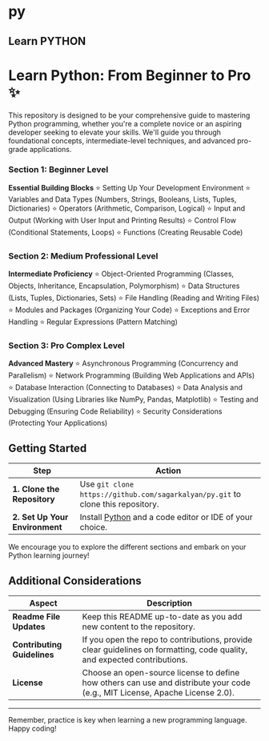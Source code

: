 # py

## Learn PYTHON
# Learn Python: From Beginner to Pro ✨

This repository is designed to be your comprehensive guide to mastering Python programming, whether you're a complete novice or an aspiring developer seeking to elevate your skills. We'll guide you through foundational concepts, intermediate-level techniques, and advanced pro-grade applications.

### Section 1: Beginner Level
**Essential Building Blocks**
⭐ Setting Up Your Development Environment
⭐ Variables and Data Types (Numbers, Strings, Booleans, Lists, Tuples, Dictionaries)
⭐ Operators (Arithmetic, Comparison, Logical)
⭐ Input and Output (Working with User Input and Printing Results)
⭐ Control Flow (Conditional Statements, Loops)
⭐ Functions (Creating Reusable Code)

### Section 2: Medium Professional Level
**Intermediate Proficiency**
⭐ Object-Oriented Programming (Classes, Objects, Inheritance, Encapsulation, Polymorphism)
⭐ Data Structures (Lists, Tuples, Dictionaries, Sets)
⭐ File Handling (Reading and Writing Files)
⭐ Modules and Packages (Organizing Your Code)
⭐ Exceptions and Error Handling
⭐ Regular Expressions (Pattern Matching)

### Section 3: Pro Complex Level
**Advanced Mastery**
⭐ Asynchronous Programming (Concurrency and Parallelism)
⭐ Network Programming (Building Web Applications and APIs)
⭐ Database Interaction (Connecting to Databases)
⭐ Data Analysis and Visualization (Using Libraries like NumPy, Pandas, Matplotlib)
⭐ Testing and Debugging (Ensuring Code Reliability)
⭐ Security Considerations (Protecting Your Applications)

## Getting Started

| Step | Action |
|------|--------|
| **1. Clone the Repository** | Use `git clone https://github.com/sagarkalyan/py.git` to clone this repository. |
| **2. Set Up Your Environment** | Install [Python](https://www.python.org/downloads/) and a code editor or IDE of your choice. |

We encourage you to explore the different sections and embark on your Python learning journey!

## Additional Considerations

| Aspect | Description |
|--------|-------------|
| **Readme File Updates** | Keep this README up-to-date as you add new content to the repository. |
| **Contributing Guidelines** | If you open the repo to contributions, provide clear guidelines on formatting, code quality, and expected contributions. |
| **License** | Choose an open-source license to define how others can use and distribute your code (e.g., MIT License, Apache License 2.0). |

---

Remember, practice is key when learning a new programming language. Happy coding!